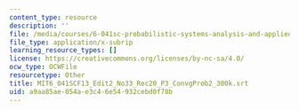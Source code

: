 ```yaml
---
content_type: resource
description: ''
file: /media/courses/6-041sc-probabilistic-systems-analysis-and-applied-probability-fall-2013/a9aa85ae054ae3c46e54932cebd0f78b_MIT6_041SCF13_Edit2_No33_Rec20_P3_ConvgProb2_300k.srt
file_type: application/x-subrip
learning_resource_types: []
license: https://creativecommons.org/licenses/by-nc-sa/4.0/
ocw_type: OCWFile
resourcetype: Other
title: MIT6_041SCF13_Edit2_No33_Rec20_P3_ConvgProb2_300k.srt
uid: a9aa85ae-054a-e3c4-6e54-932cebd0f78b
---
```

